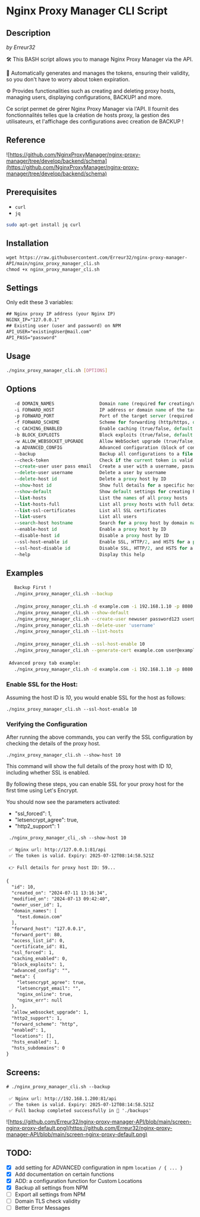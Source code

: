 # Nginx Proxy Manager CLI Script

## Description

_by Erreur32_

🛠️ This BASH script allows you to manage Nginx Proxy Manager via the API.

🔑 Automatically generates and manages the tokens, ensuring their validity, so you don't have to worry about token expiration.

⚙️ Provides functionalities such as creating and deleting proxy hosts, managing users, displaying configurations, BACKUP! and more.

Ce script permet de gérer Nginx Proxy Manager via l'API. Il fournit des fonctionnalités telles que la création de hosts proxy, la gestion des utilisateurs, et l'affichage des configurations avec creation de BACKUP !

## Reference
![https://github.com/NginxProxyManager/nginx-proxy-manager/tree/develop/backend/schema](https://github.com/NginxProxyManager/nginx-proxy-manager/tree/develop/backend/schema)

## Prerequisites

- `curl`
- `jq`

```bash
sudo apt-get install jq curl
```

## Installation 
```
wget https://raw.githubusercontent.com/Erreur32/nginx-proxy-manager-API/main/nginx_proxy_manager_cli.sh
chmod +x nginx_proxy_manager_cli.sh
```

## Settings
Only edit these 3 variables:

```
## Nginx proxy IP address (your Nginx IP)
NGINX_IP="127.0.0.1"
## Existing user (user and password) on NPM
API_USER="existingUser@mail.com"
API_PASS="password"
```

## Usage
```bash
./nginx_proxy_manager_cli.sh [OPTIONS]
```

## Options
```tcl
   -d DOMAIN_NAMES                 Domain name (required for creating/updating hosts)
   -i FORWARD_HOST                 IP address or domain name of the target server (required for creating/updating hosts)
   -p FORWARD_PORT                 Port of the target server (required for creating/updating hosts)
   -f FORWARD_SCHEME               Scheme for forwarding (http/https, default: http)
   -c CACHING_ENABLED              Enable caching (true/false, default: false)
   -b BLOCK_EXPLOITS               Block exploits (true/false, default: true)
   -w ALLOW_WEBSOCKET_UPGRADE      Allow WebSocket upgrade (true/false, default: true)
   -a ADVANCED_CONFIG              Advanced configuration (block of configuration settings)
   --backup                        Backup all configurations to a file
   --check-token                   Check if the current token is valid
   --create-user user pass email   Create a user with a username, password and email
   --delete-user username          Delete a user by username
   --delete-host id                Delete a proxy host by ID
   --show-host id                  Show full details for a specific host by ID
   --show-default                  Show default settings for creating hosts
   --list-hosts                    List the names of all proxy hosts
   --list-hosts-full               List all proxy hosts with full details
   --list-ssl-certificates         List all SSL certificates
   --list-users                    List all users
   --search-host hostname          Search for a proxy host by domain name
   --enable-host id                Enable a proxy host by ID
   --disable-host id               Disable a proxy host by ID
   --ssl-host-enable id            Enable SSL, HTTP/2, and HSTS for a proxy host (will generate let's encrypt certif auto)
   --ssl-host-disable id           Disable SSL, HTTP/2, and HSTS for a proxy host
   --help                          Display this help

```

## Examples
```bash
   Backup First !
   ./nginx_proxy_manager_cli.sh --backup

   ./nginx_proxy_manager_cli.sh -d example.com -i 192.168.1.10 -p 8080 (check default values below)
   ./nginx_proxy_manager_cli.sh --show-default
   ./nginx_proxy_manager_cli.sh --create-user newuser password123 user@example.com
   ./nginx_proxy_manager_cli.sh --delete-user 'username'
   ./nginx_proxy_manager_cli.sh --list-hosts

   ./nginx_proxy_manager_cli.sh --ssl-host-enable 10
   ./nginx_proxy_manager_cli.sh --generate-cert example.com user@example.com --custom (not finish)

 Advanced proxy tab example:
   ./nginx_proxy_manager_cli.sh -d example.com -i 192.168.1.10 -p 8080 -a 'proxy_set_header X-Real-IP $remote_addr; proxy_set_header X-Forwarded-For $proxy_add_x_forwarded_for;'

```
 

### Enable SSL for the Host:

  Assuming the host ID is *10*, you would enable SSL for the host as follows:

    ./nginx_proxy_manager_cli.sh --ssl-host-enable 10

### Verifying the Configuration

  After running the above commands, you can verify the SSL configuration by checking the details of the proxy host.

    ./nginx_proxy_manager_cli.sh --show-host 10

This command will show the full details of the proxy host with ID *10*, including whether SSL is enabled.

By following these steps, you can enable SSL for your proxy host for the first time using Let's Encrypt.

You should now see the parameters activated: 
  - "ssl_forced": 1,
  - "letsencrypt_agree": true,
  - "http2_support": 1

```
 ./nginx_proxy_manager_cli_.sh --show-host 10

 ✅ Nginx url: http://127.0.0.1:81/api
 ✅ The token is valid. Expiry: 2025-07-12T08:14:58.521Z

 👉 Full details for proxy host ID: 59...

{
  "id": 10,
  "created_on": "2024-07-11 13:16:34",
  "modified_on": "2024-07-13 09:42:40",
  "owner_user_id": 1,
  "domain_names": [
    "test.domain.com"
  ],
  "forward_host": "127.0.0.1",
  "forward_port": 80,
  "access_list_id": 0,
  "certificate_id": 81,
  "ssl_forced": 1,
  "caching_enabled": 0,
  "block_exploits": 1,
  "advanced_config": "",
  "meta": {
    "letsencrypt_agree": true,
    "letsencrypt_email": "",
    "nginx_online": true,
    "nginx_err": null
  },
  "allow_websocket_upgrade": 1,
  "http2_support": 1,
  "forward_scheme": "http",
  "enabled": 1,
  "locations": [],
  "hsts_enabled": 1,
  "hsts_subdomains": 0
}

```

 
## Screens:
```
# ./nginx_proxy_manager_cli.sh --backup

 ✅ Nginx url: http://192.168.1.200:81/api
 ✅ The token is valid. Expiry: 2025-07-12T08:14:58.521Z
 ✅ Full backup completed successfully in 📂 './backups'

```


![https://github.com/Erreur32/nginx-proxy-manager-API/blob/main/screen-nginx-proxy-default.png](https://github.com/Erreur32/nginx-proxy-manager-API/blob/main/screen-nginx-proxy-default.png)

## TODO:
- [x] add setting for ADVANCED configuration in npm `location / { ... }`
- [x] Add documentation on certain functions
- [x] ADD: a configuration function for Custom Locations
- [x] Backup  all settings from NPM
- [ ] Export  all settings from NPM 
- [ ] Domain TLS check validity
- [ ] Better Error Messages
